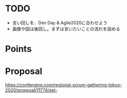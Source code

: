 
# TODO
- 言い回しを、Dev Day & Agile2020に合わせよう
- 画像や図は後回し。まずは言いたいことの流れを詰める


# Points


# Proposal
https://confengine.com/regional-scrum-gathering-tokyo-2020/proposal/11774/set-
